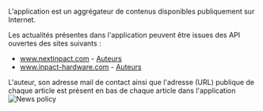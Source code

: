 L'application est un aggrégateur de contenus disponibles publiquement sur Internet.

Les actualités présentes dans l'application peuvent être issues des API ouvertes des sites
suivants :

- www.nextinpact.com - [Auteurs](https://www.nextinpact.com/p/a-propos)
- www.inpact-hardware.com - [Auteurs](https://www.nextinpact.com/p/a-propos)

L'auteur, son adresse mail de contact ainsi que l'adresse (URL) publique de chaque article est
présent en bas de chaque article dans l'application
![News policy](News_policy.png)